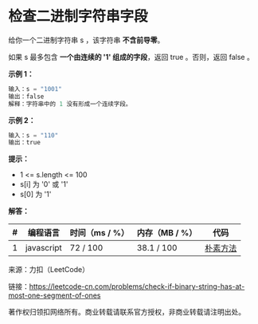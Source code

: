 # 检查二进制字符串字段

给你一个二进制字符串 s ，该字符串 **不含前导零**。

如果 s 最多包含 **一个由连续的 '1' 组成的字段**，返回 true​​​ 。否则，返回 false 。

**示例 1：**

``` javascript
输入：s = "1001"
输出：false
解释：字符串中的 1 没有形成一个连续字段。
```

**示例 2：**

``` javascript
输入：s = "110"
输出：true
```

**提示：**

- 1 <= s.length <= 100
- s[i]​​​​ 为 '0' 或 '1'
- s[0] 为 '1'

**解答：**

**#**|**编程语言**|**时间（ms / %）**|**内存（MB / %）**|**代码**
--|--|--|--|--
1|javascript|72 / 100|38.1 / 100|[朴素方法](./javascript/ac_v1.js)

来源：力扣（LeetCode）

链接：https://leetcode-cn.com/problems/check-if-binary-string-has-at-most-one-segment-of-ones

著作权归领扣网络所有。商业转载请联系官方授权，非商业转载请注明出处。
